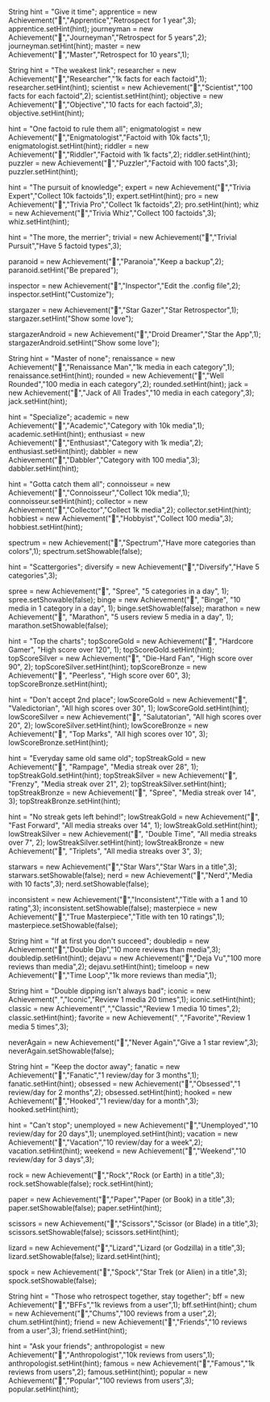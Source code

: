 String hint = "Give it time";
apprentice = new Achievement("","Apprentice","Retrospect for 1 year",3);
apprentice.setHint(hint);
journeyman = new Achievement("","Journeyman","Retrospect for 5 years",2);
journeyman.setHint(hint);
master = new Achievement("","Master","Retrospect for 10 years",1);

String hint = "The weakest link";
researcher = new Achievement("","Researcher","1k facts for each factoid",1);
researcher.setHint(hint);
scientist = new Achievement("","Scientist","100 facts for each factoid",2);
scientist.setHint(hint);
objective = new Achievement("","Objective","10 facts for each factoid",3);
objective.setHint(hint);

hint = "One factoid to rule them all";
enigmatologist = new Achievement("","Enigmatologist","Factoid with 10k facts",1);
enigmatologist.setHint(hint);
riddler = new Achievement("","Riddler","Factoid with 1k facts",2);
riddler.setHint(hint);
puzzler = new Achievement("","Puzzler","Factoid with 100 facts",3);
puzzler.setHint(hint);

hint = "The pursuit of knowledge";
expert = new Achievement("","Trivia Expert","Collect 10k factoids",1);
expert.setHint(hint);
pro = new Achievement("","Trivia Pro","Collect 1k factoids",2);
pro.setHint(hint);
whiz = new Achievement("","Trivia Whiz","Collect 100 factoids",3);
whiz.setHint(hint);

hint = "The more, the merrier";
trivial = new Achievement("","Trivial Pursuit","Have 5 factoid types",3);

paranoid = new Achievement("","Paranoia","Keep a backup",2);
paranoid.setHint("Be prepared");

inspector = new Achievement("","Inspector","Edit the .config file",2);
inspector.setHint("Customize");

stargazer = new Achievement("","Star Gazer","Star Retrospector",1);
stargazer.setHint("Show some love");

stargazerAndroid = new Achievement("","Droid Dreamer","Star the App",1);
stargazerAndroid.setHint("Show some love");

String hint = "Master of none";
renaissance = new Achievement("","Renaissance Man","1k media in each category",1);
renaissance.setHint(hint);
rounded = new Achievement("","Well Rounded","100 media in each category",2);
rounded.setHint(hint);
jack = new Achievement("","Jack of All Trades","10 media in each category",3);
jack.setHint(hint);

hint = "Specialize";
academic = new Achievement("","Academic","Category with 10k media",1);
academic.setHint(hint);
enthusiast = new Achievement("","Enthusiast","Category with 1k media",2);
enthusiast.setHint(hint);
dabbler = new Achievement("","Dabbler","Category with 100 media",3);
dabbler.setHint(hint);

hint = "Gotta catch them all";
connoisseur = new Achievement("","Connoisseur","Collect 10k media",1);
connoisseur.setHint(hint);
collector = new Achievement("","Collector","Collect 1k media",2);
collector.setHint(hint);
hobbiest = new Achievement("","Hobbyist","Collect 100 media",3);
hobbiest.setHint(hint);

spectrum = new Achievement("","Spectrum","Have more categories than colors",1);
spectrum.setShowable(false);

hint = "Scattergories";
diversify = new Achievement("","Diversify","Have 5 categories",3);

spree = new Achievement("", "Spree", "5 categories in a day", 1);
spree.setShowable(false);
binge = new Achievement("", "Binge", "10 media in 1 category in a day", 1);
binge.setShowable(false);
marathon = new Achievement("", "Marathon", "5 users review 5 media in a day", 1);
marathon.setShowable(false);

hint = "Top the charts";
topScoreGold = new Achievement("", "Hardcore Gamer", "High score over 120", 1);
topScoreGold.setHint(hint);
topScoreSilver = new Achievement("", "Die-Hard Fan", "High score over 90", 2);
topScoreSilver.setHint(hint);
topScoreBronze = new Achievement("", "Peerless", "High score over 60", 3);
topScoreBronze.setHint(hint);

hint = "Don't accept 2nd place";
lowScoreGold = new Achievement("", "Valedictorian", "All high scores over 30", 1);
lowScoreGold.setHint(hint);
lowScoreSilver = new Achievement("", "Salutatorian", "All high scores over 20", 2);
lowScoreSilver.setHint(hint);
lowScoreBronze = new Achievement("", "Top Marks", "All high scores over 10", 3);
lowScoreBronze.setHint(hint);

hint = "Everyday same old same old";
topStreakGold = new Achievement("", "Rampage", "Media streak over 28", 1);
topStreakGold.setHint(hint);
topStreakSilver = new Achievement("", "Frenzy", "Media streak over 21", 2);
topStreakSilver.setHint(hint);
topStreakBronze = new Achievement("", "Spree", "Media streak over 14", 3);
topStreakBronze.setHint(hint);

hint = "No streak gets left behind!";
lowStreakGold = new Achievement("", "Fast Forward", "All media streaks over 14", 1);
lowStreakGold.setHint(hint);
lowStreakSilver = new Achievement("", "Double Time", "All media streaks over 7", 2);
lowStreakSilver.setHint(hint);
lowStreakBronze = new Achievement("", "Triplets", "All media streaks over 3", 3);

starwars = new Achievement("","Star Wars","Star Wars in a title",3);
starwars.setShowable(false);
nerd = new Achievement("","Nerd","Media with 10 facts",3);
nerd.setShowable(false);

inconsistent = new Achievement("","Inconsistent","Title with a 1 and 10 rating",3);
inconsistent.setShowable(false);
masterpiece = new Achievement("","True Masterpiece","Title with ten 10 ratings",1);
masterpiece.setShowable(false);

String hint = "If at first you don't succeed";
doubledip = new Achievement("","Double Dip","10 more reviews than media",3);
doubledip.setHint(hint);
dejavu = new Achievement("","Deja Vu","100 more reviews than media",2);
dejavu.setHint(hint);
timeloop = new Achievement("","Time Loop","1k more reviews than media",1);

String hint = "Double dipping isn't always bad";
iconic = new Achievement("","Iconic","Review 1 media 20 times",1);
iconic.setHint(hint);
classic = new Achievement("","Classic","Review 1 media 10 times",2);
classic.setHint(hint);
favorite = new Achievement("","Favorite","Review 1 media 5 times",3);

neverAgain = new Achievement("","Never Again","Give a 1 star review",3);
neverAgain.setShowable(false);

String hint = "Keep the doctor away";
fanatic = new Achievement("","Fanatic","1 review/day for 3 months",1);
fanatic.setHint(hint);
obsessed = new Achievement("","Obsessed","1 review/day for 2 months",2);
obsessed.setHint(hint);
hooked = new Achievement("","Hooked","1 review/day for a month",3);
hooked.setHint(hint);

hint = "Can't stop";
unemployed = new Achievement("","Unemployed","10 review/day for 20 days",1);
unemployed.setHint(hint);
vacation = new Achievement("","Vacation","10 review/day for a week",2);
vacation.setHint(hint);
weekend = new Achievement("","Weekend","10 review/day for 3 days",3);

rock = new Achievement("","Rock","Rock (or Earth) in a title",3);
rock.setShowable(false);
rock.setHint(hint);

paper = new Achievement("","Paper","Paper (or Book) in a title",3);
paper.setShowable(false);
paper.setHint(hint);

scissors = new Achievement("","Scissors","Scissor (or Blade) in a title",3);
scissors.setShowable(false);
scissors.setHint(hint);

lizard = new Achievement("","Lizard","Lizard (or Godzilla) in a title",3);
lizard.setShowable(false);
lizard.setHint(hint);

spock = new Achievement("","Spock","Star Trek (or Alien) in a title",3);
spock.setShowable(false);

String hint = "Those who retrospect together, stay together";
bff = new Achievement("","BFFs","1k reviews from a user",1);
bff.setHint(hint);
chum = new Achievement("","Chums","100 reviews from a user",2);
chum.setHint(hint);
friend = new Achievement("","Friends","10 reviews from a user",3);
friend.setHint(hint);

hint = "Ask your friends";
anthropologist = new Achievement("","Anthropologist","10k reviews from users",1);
anthropologist.setHint(hint);
famous = new Achievement("","Famous","1k reviews from users",2);
famous.setHint(hint);
popular = new Achievement("","Popular","100 reviews from users",3);
popular.setHint(hint);